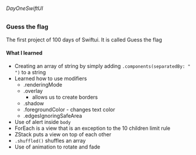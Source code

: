 ###### DayOneSwiftUI
### Guess the flag
The first project of 100 days of Swiftui. It is called Guess the flag

#### What I learned
- Creating an array of string by simply adding `.components(separatedBy: " ")` to a string
- Learned how to use modifiers
  - .renderingMode
  - .overlay
    - allows us to create borders
  - .shadow
  - .foregroundColor - changes text color
  - .edgesIgnoringSafeArea
- Use of alert inside `body`
- ForEach is a view that is an exception to the 10 children limit rule
- ZStack puts a view on top of each other
- `.shuffled()` shuffles an array
- Use of animation to rotate and fade
